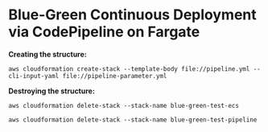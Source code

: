 # Blue-Green Continuous Deployment via CodePipeline on Fargate

**Creating the structure:**

`aws cloudformation create-stack --template-body file://pipeline.yml --cli-input-yaml file://pipeline-parameter.yml`


**Destroying the structure:**

`aws cloudformation delete-stack --stack-name blue-green-test-ecs`
  
  
`aws cloudformation delete-stack --stack-name blue-green-test-pipeline`
